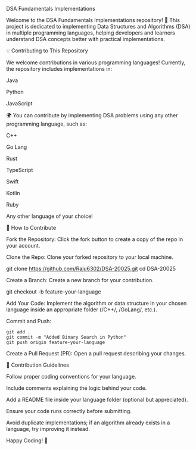 DSA Fundamentals Implementations

Welcome to the DSA Fundamentals Implementations repository! 🚀 This project is dedicated to implementing Data Structures and Algorithms (DSA) in multiple programming languages, helping developers and learners understand DSA concepts better with practical implementations.

💡 Contributing to This Repository

We welcome contributions in various programming languages! Currently, the repository includes implementations in:

  Java
  
  Python
  
  JavaScript

🌍 You can contribute by implementing DSA problems using any other programming language, such as:

  C++
  
  Go Lang
  
  Rust
  
  TypeScript
  
  Swift
  
  Kotlin
  
  Ruby

Any other language of your choice!

🚀 How to Contribute

Fork the Repository: Click the fork button to create a copy of the repo in your account.

Clone the Repo: Clone your forked repository to your local machine.

git clone https://github.com/Raju6302/DSA-20025.git
cd DSA-20025

Create a Branch: Create a new branch for your contribution.

git checkout -b feature-your-language

Add Your Code: Implement the algorithm or data structure in your chosen language inside an appropriate folder (/C++/, /GoLang/, etc.).

Commit and Push:

```
git add .
git commit -m "Added Binary Search in Python"
git push origin feature-your-language
```

Create a Pull Request (PR): Open a pull request describing your changes.

🌟 Contribution Guidelines

Follow proper coding conventions for your language.

Include comments explaining the logic behind your code.

Add a README file inside your language folder (optional but appreciated).

Ensure your code runs correctly before submitting.

Avoid duplicate implementations; if an algorithm already exists in a language, try improving it instead.

Happy Coding! 🚀

